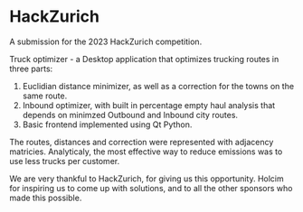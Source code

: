 # HackZurich
A submission for the 2023 HackZurich competition.

Truck optimizer - a Desktop application that optimizes trucking routes in three parts:
1. Euclidian distance minimizer, as well as a correction for the towns on the same route.
2. Inbound optimizer, with built in percentage empty haul analysis that depends on minimzed Outbound and Inbound city routes.
3. Basic frontend implemented using Qt Python. 

The routes, distances and correction were represented with adjacency matricies. Analyticaly, the most effective way to reduce emissions
was to use less trucks per customer.

We are very thankful to HackZurich, for giving us this opportunity. Holcim for inspiring us to come up with solutions, and to all the other
sponsors who made this possible.


